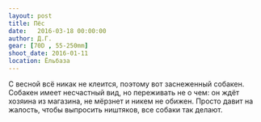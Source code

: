 ```yaml
---
layout: post
title: Пёс
date:   2016-03-18 00:00:00
author: Д.Г.
gear: [70D , 55-250mm]
shoot_date: 2016-01-11
location: Ёльбаза
---
```


С весной всё никак не клеится, поэтому вот заснеженный собакен. Собакен имеет несчастный вид, но переживать не о чем: он ждёт хозяина из магазина, не мёрзнет и никем не обижен. Просто давит на жалость, чтобы выпросить ништяков, все собаки так делают.
